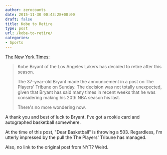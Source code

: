 ```yaml
---
author: zerocounts
date: 2015-11-30 00:43:28+00:00
draft: false
title: Kobe to Retire
type: post
url: /kobe-to-retire/
categories:
- Sports
---
```


[The New York Times](https://apple.news/AI02irS_IS-y_WSYKKxq3pQ):

> Kobe Bryant of the Los Angeles Lakers has decided to retire after this season.
>
> The 37-year-old Bryant made the announcement in a post on The Players' Tribune on Sunday. The decision was not totally unexpected, given that Bryant has said many times in recent weeks that he was considering making his 20th NBA season his last.
>
> There's no more wondering now.

A thank you and best of luck to Bryant. I've got a rookie card and autographed basketball somewhere.

At the time of this post, "Dear Basketball" is throwing a 503. Regardless, I'm utterly impressed by the pull the The Players' Tribune has managed.

Also, no link to the original post from NYT? Weird.
